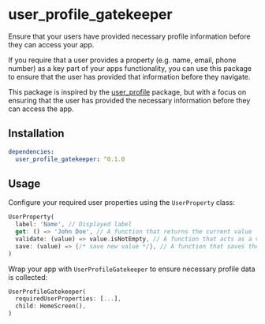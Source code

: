 # user_profile_gatekeeper

Ensure that your users have provided necessary profile information before they can access your app.

If you require that a user provides a property (e.g. name, email, phone number) as a key part of your apps functionality, you can use this package to ensure that the user has provided that information before they navigate.

This package is inspired by the [user_profile](https://pub.dev/packages/user_profile) package, but with a focus on ensuring that the user has provided the necessary information before they can access the app.

## Installation

```yaml
dependencies:
  user_profile_gatekeeper: ^0.1.0
```

## Usage

Configure your required user properties using the `UserProperty` class:
```dart
UserProperty(
  label: 'Name', // Displayed label
  get: () => 'John Doe', // A function that returns the current value
  validate: (value) => value.isNotEmpty, // A function that acts as a validator for the value
  save: (value) => {/* save new value */}, // A function that saves the new value to a persistent storage
)
```

Wrap your app with `UserProfileGatekeeper` to ensure necessary profile data is collected:
```dart
UserProfileGatekeeper(
  requiredUserProperties: [...],
  child: HomeScreen(),
)
```
